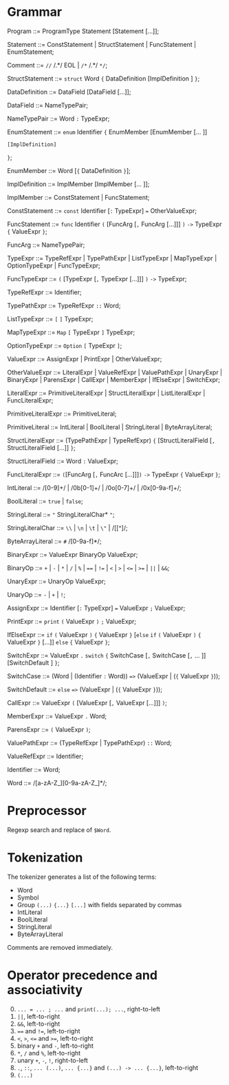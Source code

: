 # Grammar

Program ::= ProgramType Statement [Statement [...]];

Statement ::= ConstStatement | StructStatement | FuncStatement | EnumStatement;

Comment ::= `//` /.\*/ EOL | `/*` /.\*/ `*/`;

StructStatement ::= `struct` Word `{` DataDefinition [ImplDefinition ] `}`;

DataDefinition ::= DataField [DataField [...]];

DataField ::= NameTypePair;

NameTypePair ::= Word `:` TypeExpr;

EnumStatement ::= `enum` Identifier `{`
    EnumMember [EnumMember [... ]]

    [ImplDefinition]
`}`;

EnumMember ::= Word [`{` DataDefinition `}`];

ImplDefinition ::= ImplMember [ImplMember [... ]];

ImplMember ::= ConstStatement | FuncStatement;

ConstStatement ::= `const` Identifier [`:` TypeExpr] `=` OtherValueExpr;

FuncStatement ::= `func` Identifier `(` [FuncArg [`,` FuncArg [...]]] `)` `->` TypeExpr `{` ValueExpr `}`;

FuncArg ::= NameTypePair;

TypeExpr ::= TypeRefExpr | TypePathExpr | ListTypeExpr | MapTypeExpr | OptionTypeExpr | FuncTypeExpr;

FuncTypeExpr ::= `(` [TypeExpr [`,` TypeExpr [...]]] `)` `->` TypeExpr;

TypeRefExpr ::= Identifier;

TypePathExpr ::= TypeRefExpr `::` Word;

ListTypeExpr ::= `[` `]` TypeExpr;

MapTypeExpr ::= `Map` `[` TypeExpr `]` TypeExpr;

OptionTypeExpr ::= `Option` `[` TypeExpr `]`;

ValueExpr ::= AssignExpr | PrintExpr | OtherValueExpr;

OtherValueExpr ::= LiteralExpr | ValueRefExpr | ValuePathExpr | UnaryExpr | BinaryExpr | ParensExpr | CallExpr | MemberExpr | IfElseExpr | SwitchExpr;

LiteralExpr ::= PrimitiveLiteralExpr | StructLiteralExpr | ListLiteralExpr | FuncLiteralExpr;

PrimitiveLiteralExpr ::= PrimitiveLiteral;

PrimitiveLiteral ::= IntLiteral | BoolLiteral | StringLiteral | ByteArrayLiteral;

StructLiteralExpr ::= (TypePathExpr | TypeRefExpr) `{`
    [StructLiteralField [`,` StructLiteralField [...]]
`}`;

StructLiteralField ::= Word `:` ValueExpr;

FuncLiteralExpr ::= `(`[FuncArg [`,` FuncArc [...]]]`)` `->` TypeExpr `{` ValueExpr `}`;

IntLiteral ::= /[0-9]+/ | /0b[0-1]+/ | /0o[0-7]+/ | /0x[0-9a-f]+/;

BoolLiteral ::= `true` | `false`;

StringLiteral ::= `"` StringLiteralChar* `"`;

StringLiteralChar ::= `\\` | `\n` | `\t` | `\"` | /[[^\]/;

ByteArrayLiteral ::= `#` /[0-9a-f]*/;

BinaryExpr ::= ValueExpr BinaryOp ValueExpr;

BinaryOp ::= `+` | `-` | `*` | `/` | `%` | `==` | `!=` | `<` | `>` | `<=` | `>=` | `||` | `&&`;

UnaryExpr ::= UnaryOp ValueExpr;

UnaryOp ::= `-` | `+` | `!`;

AssignExpr ::= Identifier [`:` TypeExpr] `=` ValueExpr `;` ValueExpr;

PrintExpr ::= `print` `(` ValueExpr `)` `;` ValueExpr;

IfElseExpr ::= `if` `(` ValueExpr `)` `{` ValueExpr `}` [`else` `if` `(` ValueExpr `)` `{` ValueExpr `}` [...]] `else` `{` ValueExpr `}`;

SwitchExpr ::= ValueExpr `.` `switch` `{` 
  SwitchCase [`,` SwitchCase [`,` ... ]]  [SwitchDefault ]
`}`;

SwitchCase ::= (Word | (Identifier `:` Word)) `=>` (ValueExpr | (`{` ValueExpr `}`));

SwitchDefault ::= `else` `=>` (ValueExpr | (`{` ValueExpr `}`));

CallExpr ::= ValueExpr `(` [ValueExpr [`,` ValueExpr [...]]] `)`;

MemberExpr ::= ValueExpr `.` Word;

ParensExpr ::= `(` ValueExpr `)`;

ValuePathExpr ::= (TypeRefExpr | TypePathExpr) `::` Word;

ValueRefExpr ::= Identifier;

Identifier ::= Word;

Word ::= /[a-zA-Z_][0-9a-zA-Z_]*/;

# Preprocessor

Regexp search and replace of `$Word`.


# Tokenization
The tokenizer generates a list of the following terms:
* Word
* Symbol
* Group `(...)` `{...}` `[...]` with fields separated by commas
* IntLiteral
* BoolLiteral
* StringLiteral
* ByteArrayLiteral

Comments are removed immediately.

# Operator precedence and associativity
0. `... = ... ; ...` and `print(...); ...`, right-to-left
1. `||`, left-to-right
2. `&&`, left-to-right
3. `==` and `!=`, left-to-right
4. `<`, `>`, `<=` and `>=`, left-to-right
5. binary `+` and `-`, left-to-right
6. `*`, `/` and `%`, left-to-right
7. unary `+`, `-`, `!`, right-to-left
8. `.`, `::`, `... (...)`, `... {...}` and `(...) -> ... {...}`, left-to-right
9. `(...)`
